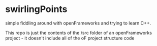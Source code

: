 # swirlingPoints

simple fiddling around with openFrameworks and trying to learn C++.

This repo is just the contents of the /src folder of an openFrameworks project - it doesn't include all of the oF project structure code